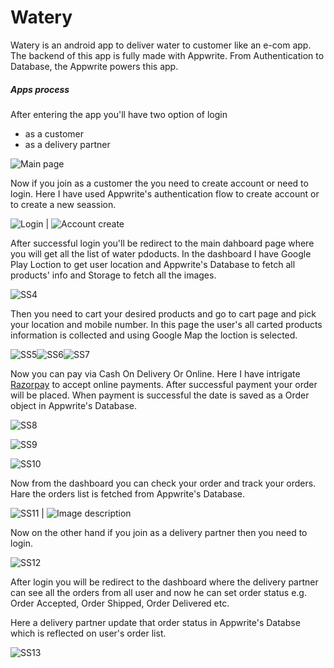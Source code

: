 # Watery
Watery is an android app to deliver water to customer like an e-com app. The backend of this app is fully made with Appwrite. From Authentication to Database, the Appwrite powers this app.

##### Apps process
After entering the app you'll have two option of login 

- as a customer
- as a delivery partner


![Main page](https://dev-to-uploads.s3.amazonaws.com/uploads/articles/qwkctpq6kecoyt616m9t.png)

Now if you join as a customer the you need to create account or need to login.
Here I have used Appwrite's authentication flow to create account or to create a new seassion.

![Login](https://dev-to-uploads.s3.amazonaws.com/uploads/articles/vnwp2575goiaighwwuxd.png)  | ![Account create](https://dev-to-uploads.s3.amazonaws.com/uploads/articles/h81qwhe5quomypl6copt.png)

After successful login you'll be redirect to the main dahboard page where you will get all the list of water pdoducts.
In the dashboard I have Google Play Loction to get user location and Appwrite's Database to fetch all products' info and Storage to fetch all the images.


![SS4](https://dev-to-uploads.s3.amazonaws.com/uploads/articles/sfe8jvj63tddoylog2x2.png)

Then you need to cart your desired products and go to cart page and pick your location and mobile number.
In this page the user's all carted products information is collected and using Google Map the loction is selected.

![SS5](https://dev-to-uploads.s3.amazonaws.com/uploads/articles/0fye7g9o4dzdbzwjwb1q.png)![SS6](https://dev-to-uploads.s3.amazonaws.com/uploads/articles/musgppr6ua1hd5rum1r7.png)![SS7](https://dev-to-uploads.s3.amazonaws.com/uploads/articles/jvpov1265le8jy20wwr3.png)

Now you can pay via Cash On Delivery Or Online. Here I have intrigate [Razorpay](https://razorpay.com/) to accept online payments. After successful payment your order will be placed.
When payment is successful the date is saved as a Order object in Appwrite's Database.

![SS8](https://dev-to-uploads.s3.amazonaws.com/uploads/articles/vfj4ck3o6bh7tnj4mji7.png)

![SS9](https://dev-to-uploads.s3.amazonaws.com/uploads/articles/lix7td7nqf3xgcua55uo.png)

![SS10](https://dev-to-uploads.s3.amazonaws.com/uploads/articles/cv7e9vvm1h8va1wqd8eb.png)

Now from the dashboard you can check your order and track your orders.
Hare the orders list is fetched from Appwrite's Database.

![SS11](https://dev-to-uploads.s3.amazonaws.com/uploads/articles/0racol8tacade71bh7sy.png) | ![Image description](https://dev-to-uploads.s3.amazonaws.com/uploads/articles/xdkn7r6k269re5k40wgw.png)


Now on the other hand if you join as a delivery partner then you need to login.

![SS12](https://dev-to-uploads.s3.amazonaws.com/uploads/articles/72g78y1tzl2dnyj232wp.png)

After login you will be redirect to the dashboard where the delivery partner can see all the orders from all user and now he can set order status e.g. Order Accepted, Order Shipped, Order Delivered etc.

Here a delivery partner update that order status in Appwrite's Databse which is reflected on user's order list. 


![SS13](https://dev-to-uploads.s3.amazonaws.com/uploads/articles/5l0cmj579ol5zrgar1mp.png)
